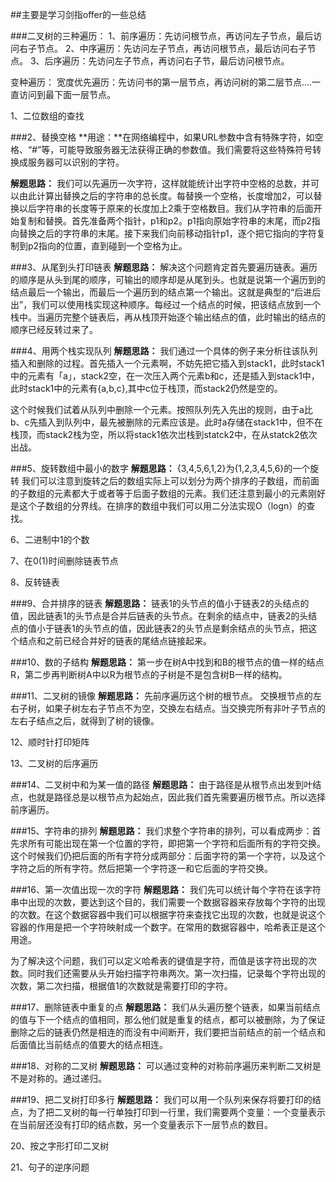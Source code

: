 ##主要是学习剑指offer的一些总结

###二叉树的三种遍历：
1、前序遍历：先访问根节点，再访问左子节点，最后访问右子节点。
2、中序遍历：先访问左子节点，再访问根节点，最后访问右子节点。
3、后序遍历：先访问左子节点，再访问右子节，最后访问根节点。

变种遍历：
宽度优先遍历：先访问书的第一层节点，再访问树的第二层节点....一直访问到最下面一层节点。

1、二位数组的查找



###2、替换空格
**用途：**在网络编程中，如果URL参数中含有特殊字符，如空格、“#”等，可能导致服务器无法获得正确的参数值。我们需要将这些特殊符号转换成服务器可以识别的字符。

**解题思路：**
我们可以先遍历一次字符，这样就能统计出字符中空格的总数，并可以由此计算出替换之后的字符串的总长度。每替换一个空格，长度增加2，可以替换以后字符串的长度等于原来的长度加上2乘于空格数目。我们从字符串的后面开始复制和替换。首先准备两个指针，p1和p2。p1指向原始字符串的末尾，而p2指向替换之后的字符串的末尾。接下来我们向前移动指针p1，逐个把它指向的字符复制到p2指向的位置，直到碰到一个空格为止。


###3、从尾到头打印链表
**解题思路：**
解决这个问题肯定首先要遍历链表。遍历的顺序是从头到尾的顺序，可输出的顺序却是从尾到头。也就是说第一个遍历到的结点最后一个输出，而最后一个遍历到的结点第一个输出。这就是典型的“后进后出”，我们可以使用栈实现这种顺序。每经过一个结点的时候，把该结点放到一个栈中。当遍历完整个链表后，再从栈顶开始逐个输出结点的值，此时输出的结点的顺序已经反转过来了。

###4、用两个栈实现队列
**解题思路：**
我们通过一个具体的例子来分析往该队列插入和删除的过程。首先插入一个元素啊，不妨先把它插入到stack1，此时stack1中的元素有「a」，stack2空，在一次压入两个元素b和c，还是插入到stack1中，此时stack1中的元素有{a,b,c},其中c位于栈顶，而stack2仍然是空的。

这个时候我们试着从队列中删除一个元素。按照队列先入先出的规则，由于a比b、c先插入到队列中，最先被删除的元素应该是。此时a存储在stack1中，但不在栈顶，而stack2栈为空，所以将stack1依次岀栈到statck2中，在从statck2依次出战。

###5、旋转数组中最小的数字
**解题思路：**
{3,4,5,6,1,2}为{1,2,3,4,5,6}的一个旋转
我们可以注意到旋转之后的数组实际上可以划分为两个排序的子数组，而前面的子数组的元素都大于或者等于后面子数组的元素。我们还注意到最小的元素刚好是这个子数组的分界线。在排序的数组中我们可以用二分法实现O（logn）的查找。

6、二进制中1的个数


7、在0(1)时间删除链表节点

8、反转链表

###9、合并排序的链表
**解题思路：**
链表1的头节点的值小于链表2的头结点的值，因此链表1的头节点是合并后链表的头节点。在剩余的结点中，链表2的头结点的值小于链表1的头节点的值，因此链表2的头节点是剩余结点的头节点，把这个结点和之前已经合并好的链表的尾结点链接起来。

###10、数的子结构
**解题思路：**
第一步在树A中找到和B的根节点的值一样的结点R，第二步再判断树A中以R为根节点的子树是不是包含树B一样的结构。


###11、二叉树的镜像
**解题思路：**
先前序遍历这个树的根节点。
交换根节点的左右子树，如果子树左右子节点不为空，交换左右结点。当交换完所有非叶子节点的左右子结点之后，就得到了树的镜像。

12、顺时针打印矩阵

13、二叉树的后序遍历

###14、二叉树中和为某一值的路径
**解题思路：**
由于路径是从根节点出发到叶结点，也就是路径总是以根节点为起始点，因此我们首先需要遍历根节点。所以选择前序遍历。


###15、字符串的排列
**解题思路：**
我们求整个字符串的排列，可以看成两步：首先求所有可能出现在第一个位置的字符，即把第一个字符和后面所有的字符交换。这个时候我们仍把后面的所有字符分成两部分：后面字符的第一个字符，以及这个字符之后的所有字符。然后把第一个字符逐一和它后面的字符交换。

###16、第一次值出现一次的字符
**解题思路：**
我们先可以统计每个字符在该字符串中出现的次数，要达到这个目的，我们需要一个数据容器来存放每个字符的出现的次数。在这个数据容器中我们可以根据字符来查找它出现的次数，也就是说这个容器的作用是把一个字符映射成一个数字。在常用的数据容器中，哈希表正是这个用途。

为了解决这个问题，我们可以定义哈希表的键值是字符，而值是该字符出现的次数。同时我们还需要从头开始扫描字符串两次。第一次扫描，记录每个字符出现的次数，第二次扫描，根据值1的次数就是需要打印的字符。




###17、删除链表中重复的点
**解题思路：**
我们从头遍历整个链表，如果当前结点的值与下一个结点的值相同，那么他们就是重复的结点，都可以被删除，为了保证删除之后的链表仍然是相连的而没有中间断开，我们要把当前结点的前一个结点和后面值比当前结点的值要大的结点相连。


###18、对称的二叉树
**解题思路：**
可以通过变种的对称前序遍历来判断二叉树是不是对称的。通过递归。

###19、把二叉树打印多行
**解题思路：**
我们可以用一个队列来保存将要打印的结点，为了把二叉树的每一行单独打印到一行里，我们需要两个变量：一个变量表示在当前层还没有打印的结点数，另一个变量表示下一层节点的数目。

20、按之字形打印二叉树

21、句子的逆序问题

